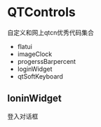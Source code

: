# QTControls
自定义和网上qtcn优秀代码集合<br>
* flatui
* imageClock
* progerssBarpercent
* loginWidget
* qtSoftKeyboard

## loninWidget
登入对话框<br>
